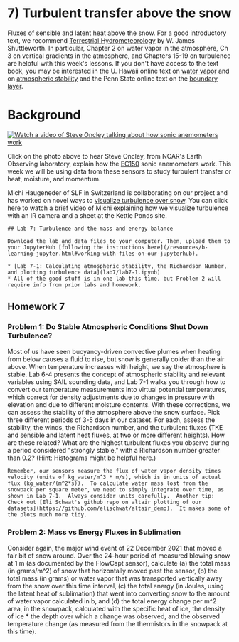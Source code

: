 # 7) Turbulent transfer above the snow
Fluxes of sensible and latent heat above the snow.  For a good introductory text, we recommend [Terrestrial Hydrometeorology](https://bcs.wiley.com/he-bcs/Books?action=index&bcsId=6961&itemId=0470659378) by W. James Shuttleworth.  In particular, Chapter 2 on water vapor in the atmosphere, Ch 3 on vertical gradients in the atmosphere, and Chapters 15-19 on turbulence are helpful with this week's lessons.  If you don't have access to the text book, you may be interested in the U. Hawaii online text on [water vapor](http://pressbooks-dev.oer.hawaii.edu/atmo/chapter/chapter-4-water-vapor/) and on [atmospheric stability](http://pressbooks-dev.oer.hawaii.edu/atmo/chapter/chapter-5-atmospheric-stability/) and the Penn State online text on the [boundary layer](https://www.e-education.psu.edu/meteo300/node/697). 



# Background
[![Watch a video of Steve Oncley talking about how sonic anemometers work](https://img.youtube.com/vi/2kUJari_PpM/0.jpg)](https://www.youtube.com/watch?v=2kUJari_PpM)

Click on the photo above to hear Steve Oncley, from NCAR's Earth Observing laboratory, explain how the [EC150](https://www.campbellsci.com/ec150) sonic anemometers work.  This week we will be using data from these sensors to study turbulent transfer or heat, moisture, and momentum.

Michi Haugeneder of SLF in Switzerland is collaborating on our project and has worked on novel ways to [visualize turbulence over snow](https://link.springer.com/article/10.1007/s10546-022-00752-3).  You can click [here](https://www.youtube.com/watch?v=pEcRLSMFXcw) to watch a brief video of Michi explaining how we visualize turbulence with an IR camera and a sheet at the Kettle Ponds site.

```note
## Lab 7: Turbulence and the mass and energy balance

Download the lab and data files to your computer. Then, upload them to your JupyterHub [following the instructions here](/resources/b-learning-jupyter.html#working-with-files-on-our-jupyterhub).

* [Lab 7-1: Calculating atmospheric stability, the Richardson Number, and plotting turbulence data](lab7/lab7-1.ipynb) 
* All of the good stuff is in one lab this time, but Problem 2 will require info from prior labs and homework.

```

## Homework 7

### Problem 1: Do Stable Atmospheric Conditions Shut Down Turbulence?   
Most of us have seen buoyancy-driven convective plumes when heating from below causes a fluid to rise, but snow is generally colder than the air above.  When temperature increases with height, we say the atmosphere is stable. Lab 6-4 presents the concept of atmospheric stability and relevant variables using SAIL sounding data, and Lab 7-1 walks you through how to convert our temperature measurements into virtual potential temperatures, which correct for density adjustments due to changes in pressure with elevation and due to different moisture contents.  With these corrections, we can assess the stability of the atmosphere above the snow surface.  Pick three different periods of 3-5 days in our dataset.  For each, assess the stability, the winds, the Richardson number, and the turbulent fluxes (TKE and sensible and latent heat fluxes, at two or more different heights).  How are these related?  What are the highest turbulent fluxes you observe during a period considered "strongly stable," with a Richardson number greater than 0.2?  (Hint: Histograms might be helpful here.) 

 
 ```tip
Remember, our sensors measure the flux of water vapor density times velocity (units of kg_water/m^3 * m/s), which is in units of actual flux (kg_water/(m^2*s)).  To calculate water mass lost from the snowpack per square meter, we need to simply integrate over time, as shown in Lab 7-1.  Always consider units carefully.  Another tip:  Check out [Eli Schwat's github repo on altair plotting of our datasets](https://github.com/elischwat/altair_demo).  It makes some of the plots much more tidy.   
```

### Problem 2: Mass vs Energy Fluxes in Sublimation
Consider again, the major wind event of 22 December 2021 that moved a fair bit of snow around.  Over the 24-hour period of measured blowing snow at 1 m (as documented by the FlowCapt sensor), calculate (a) the total mass (in grams/m^2) of snow that horizontally moved past the sensor, (b) the total mass (in grams) or water vapor that was transported vertically away from the snow over this time interval, (c) the total energy (in Joules, using the latent heat of sublimation) that went into converting snow to the amount of water vapor calculated in b, and (d) the total energy change per m^2 area, in the snowpack, calculated with the specific heat of ice, the density of ice * the depth over which a change was observed, and the observed temperature change (as measured from the thermistors in the snowpack at this time).

